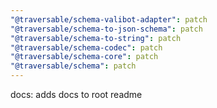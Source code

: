 ```yaml
---
"@traversable/schema-valibot-adapter": patch
"@traversable/schema-to-json-schema": patch
"@traversable/schema-to-string": patch
"@traversable/schema-codec": patch
"@traversable/schema-core": patch
"@traversable/schema": patch
---
```


docs: adds docs to root readme
